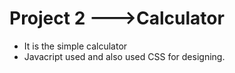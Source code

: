 # Project 2 --->Calculator

* It is the simple calculator 
* Javacript used and also used CSS for designing.
